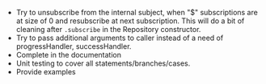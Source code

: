 - Try to unsubscribe from the internal subject, when "$" subscriptions are at size of 0 and resubscribe at next subscription.
This will do a bit of cleaning after `.subscribe` in the Repository constructor.
- Try to pass additional arguments to caller instead of a need of progressHandler, successHandler.
- Complete in the documentation
- Unit testing to cover all statements/branches/cases.
- Provide examples 
